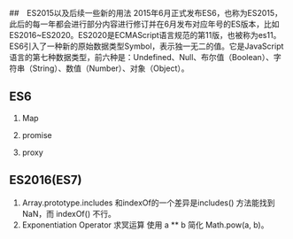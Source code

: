 ##　ES2015以及后续一些新的用法
2015年6月正式发布ES6，也称为ES2015，此后的每一年都会进行部分内容进行修订并在6月发布对应年号的ES版本，比如ES2016~ES2020。ES2020是ECMAScript语言规范的第11版，也被称为es11。
ES6引入了一种新的原始数据类型Symbol，表示独一无二的值。它是JavaScript语言的第七种数据类型，前六种是：Undefined、Null、布尔值（Boolean）、字符串（String）、数值（Number）、对象（Object）。
## ES6

1. Map

2. promise

3. proxy


## ES2016(ES7)
1. Array.prototype.includes
和indexOf的一个差异是includes() 方法能找到 NaN，而 indexOf() 不行。
2. Exponentiation Operator 求冥运算
使用 a ** b 简化 Math.pow(a, b)。
